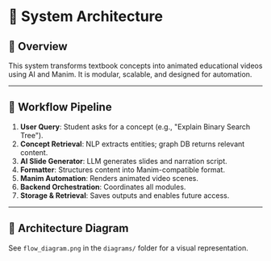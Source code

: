 # 📐 System Architecture

## 🎯 Overview

This system transforms textbook concepts into animated educational videos using AI and Manim. It is modular, scalable, and designed for automation.

---

## 🔄 Workflow Pipeline

1. **User Query**: Student asks for a concept (e.g., "Explain Binary Search Tree").
2. **Concept Retrieval**: NLP extracts entities; graph DB returns relevant content.
3. **AI Slide Generator**: LLM generates slides and narration script.
4. **Formatter**: Structures content into Manim-compatible format.
5. **Manim Automation**: Renders animated video scenes.
6. **Backend Orchestration**: Coordinates all modules.
7. **Storage & Retrieval**: Saves outputs and enables future access.

---

## 🧠 Architecture Diagram

See `flow_diagram.png` in the `diagrams/` folder for a visual representation.
